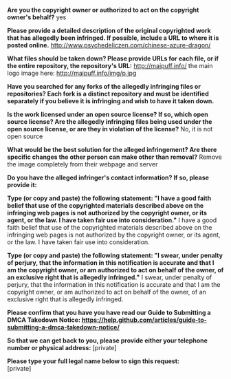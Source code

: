 **Are you the copyright owner or authorized to act on the copyright owner's behalf?** yes

**Please provide a detailed description of the original copyrighted work that has allegedly been infringed. If possible, include a URL to where it is posted online.** http://www.psychedeliczen.com/chinese-azure-dragon/

**What files should be taken down? Please provide URLs for each file, or if the entire repository, the repository's URL:**   http://maipuff.info/ the main logo image here: http://maipuff.info/img/p.jpg

**Have you searched for any forks of the allegedly infringing files or repositories? Each fork is a distinct repository and must be identified separately if you believe it is infringing and wish to have it taken down.**

**Is the work licensed under an open source license? If so, which open source license? Are the allegedly infringing files being used under the open source license, or are they in violation of the license?** No, it is not open source

**What would be the best solution for the alleged infringement? Are there specific changes the other person can make other than removal?** Remove the image completely from their webpage and server

**Do you have the alleged infringer's contact information? If so, please provide it:**

**Type (or copy and paste) the following statement: "I have a good faith belief that use of the copyrighted materials described above on the infringing web pages is not authorized by the copyright owner, or its agent, or the law. I have taken fair use into consideration."** I have a good faith belief that use of the copyrighted materials described above on the infringing web pages is not authorized by the copyright owner, or its agent, or the law. I have taken fair use into consideration.

**Type (or copy and paste) the following statement: "I swear, under penalty of perjury, that the information in this notification is accurate and that I am the copyright owner, or am authorized to act on behalf of the owner, of an exclusive right that is allegedly infringed."** I swear, under penalty of perjury, that the information in this notification is accurate and that I am the copyright owner, or am authorized to act on behalf of the owner, of an exclusive right that is allegedly infringed.

**Please confirm that you have you have read our Guide to Submitting a DMCA Takedown Notice: https://help.github.com/articles/guide-to-submitting-a-dmca-takedown-notice/**

**So that we can get back to you, please provide either your telephone number or physical address:** [private]

**Please type your full legal name below to sign this request:**  
[private]
